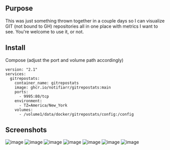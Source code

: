 ## Purpose

This was just something thrown together in a couple days so I can visualize GIT (not bound to GH) repositories all in one place with metrics I want to see. You're welcome to use it, or not.

## Install

Compose (adjust the port and volume path accordingly)
```
version: "2.1"
services:
  gitrepostats:
    container_name: gitrepostats
    image: ghcr.io/notifiarr/gitrepostats:main
    ports:
      - 9995:80/tcp
    environment:
      - TZ=America/New_York
    volumes:
      - /volume1/data/docker/gitrepostats/config:/config
```

## Screenshots
![image](https://github.com/Notifiarr/gitrepostats/assets/8321115/78b8c9b0-0de4-4f43-ab4c-b3ce483f8af6)
![image](https://github.com/Notifiarr/gitrepostats/assets/8321115/39c1a931-bef7-43c6-8251-72582c5fda0a)
![image](https://github.com/Notifiarr/gitrepostats/assets/8321115/f4ff66f7-78f7-4122-8401-e463951d1a74)
![image](https://github.com/Notifiarr/gitrepostats/assets/8321115/721751e6-da23-4c8f-8ace-10a0ba11d453)
![image](https://github.com/Notifiarr/gitrepostats/assets/8321115/6e6bde66-640f-4d9a-bd60-eecb8b9ae0c1)
![image](https://github.com/Notifiarr/gitrepostats/assets/8321115/cc46481f-9506-43de-b5a2-7e75f2f87ea0)
![image](https://github.com/Notifiarr/gitrepostats/assets/8321115/0bb204ed-c234-4a2d-b03d-11faff66e1c4)
